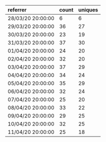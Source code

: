 | referrer          | count | uniques |
| :---------------- | :---- | :------ |
| 28/03/20 20:00:00 | 6     | 6       |
| 29/03/20 20:00:00 | 36    | 27      |
| 30/03/20 20:00:00 | 23    | 19      |
| 31/03/20 20:00:00 | 37    | 30      |
| 01/04/20 20:00:00 | 24    | 20      |
| 02/04/20 20:00:00 | 32    | 20      |
| 03/04/20 20:00:00 | 37    | 29      |
| 04/04/20 20:00:00 | 34    | 24      |
| 05/04/20 20:00:00 | 35    | 29      |
| 06/04/20 20:00:00 | 32    | 24      |
| 07/04/20 20:00:00 | 25    | 20      |
| 08/04/20 20:00:00 | 33    | 22      |
| 09/04/20 20:00:00 | 29    | 25      |
| 10/04/20 20:00:00 | 32    | 25      |
| 11/04/20 20:00:00 | 25    | 18      |